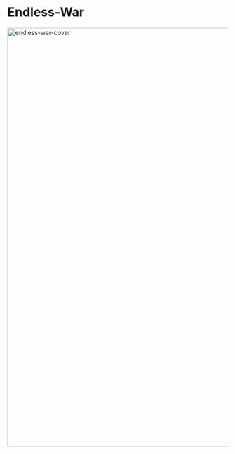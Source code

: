# Endless-War

<img width="953" alt="endless-war-cover" src="https://github.com/user-attachments/assets/efb1c3e8-8395-4bc6-a38d-b710b31a9c4a" />

